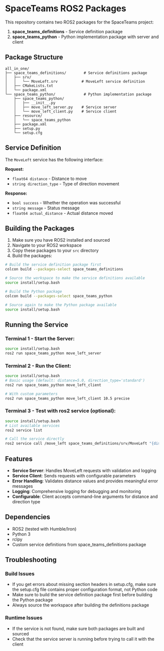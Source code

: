 # SpaceTeams ROS2 Packages

This repository contains two ROS2 packages for the SpaceTeams project:

1. **space_teams_definitions** - Service definition package
2. **space_teams_python** - Python implementation package with server and client

## Package Structure

```
all_in_one/
├── space_teams_definitions/        # Service definitions package
│   ├── srv/
│   │   └── MoveLeft.srv           # MoveLeft service definition
│   ├── CMakeLists.txt
│   └── package.xml
└── space_teams_python/             # Python implementation package
    ├── space_teams_python/
    │   ├── __init__.py
    │   ├── move_left_server.py    # Service server
    │   └── move_left_client.py    # Service client
    ├── resource/
    │   └── space_teams_python
    ├── package.xml
    ├── setup.py
    └── setup.cfg
```

## Service Definition

The `MoveLeft` service has the following interface:

**Request:**
- `float64 distance` - Distance to move
- `string direction_type` - Type of direction movement

**Response:**
- `bool success` - Whether the operation was successful
- `string message` - Status message
- `float64 actual_distance` - Actual distance moved

## Building the Packages

1. Make sure you have ROS2 installed and sourced
2. Navigate to your ROS2 workspace
3. Copy these packages to your `src` directory
4. Build the packages:

```bash
# Build the service definition package first
colcon build --packages-select space_teams_definitions

# Source the workspace to make the service definitions available
source install/setup.bash

# Build the Python package
colcon build --packages-select space_teams_python

# Source again to make the Python package available
source install/setup.bash
```

## Running the Service

### Terminal 1 - Start the Server:
```bash
source install/setup.bash
ros2 run space_teams_python move_left_server
```

### Terminal 2 - Run the Client:
```bash
source install/setup.bash
# Basic usage (default: distance=5.0, direction_type='standard')
ros2 run space_teams_python move_left_client

# With custom parameters
ros2 run space_teams_python move_left_client 10.5 precise
```

### Terminal 3 - Test with ros2 service (optional):
```bash
source install/setup.bash
# List available services
ros2 service list

# Call the service directly
ros2 service call /move_left space_teams_definitions/srv/MoveLeft "{distance: 3.0, direction_type: 'manual'}"
```

## Features

- **Service Server**: Handles MoveLeft requests with validation and logging
- **Service Client**: Sends requests with configurable parameters
- **Error Handling**: Validates distance values and provides meaningful error messages
- **Logging**: Comprehensive logging for debugging and monitoring
- **Configurable**: Client accepts command-line arguments for distance and direction type

## Dependencies

- ROS2 (tested with Humble/Iron)
- Python 3
- rclpy
- Custom service definitions from space_teams_definitions package

## Troubleshooting

### Build Issues
- If you get errors about missing section headers in setup.cfg, make sure the setup.cfg file contains proper configuration format, not Python code
- Make sure to build the service definition package first before building the Python package
- Always source the workspace after building the definitions package

### Runtime Issues
- If the service is not found, make sure both packages are built and sourced
- Check that the service server is running before trying to call it with the client
